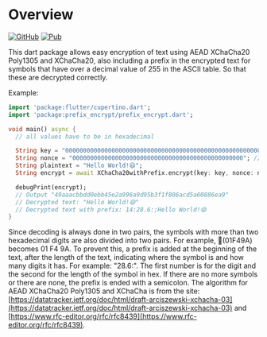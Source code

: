 # Overview
[![GitHub](https://img.shields.io/badge/GitHub-prefix_encrypt-gre.svg?logo=github&color=2ea44f)](https://github.com/Sea-Symphaty/prefix_encrypt) [![Pub](https://img.shields.io/pub/v/prefix_encrypt.svg?logo=dart&color=2ea44f)](https://pub.dev/packages/prefix_encrypt)


This dart package allows easy encryption of text using AEAD XChaCha20 Poly1305 and XChaCha20, also including a prefix in the encrypted text for symbols that have over a decimal value of 255 in the ASCII table. So that these are decrypted correctly.

Example:
```dart
import 'package:flutter/cupertino.dart';
import 'package:prefix_encrypt/prefix_encrypt.dart';

void main() async {
  // all values have to be in hexadecimal

  String key = "0000000000000000000000000000000000000000000000000000000000000000"; //must be 64 character
  String nonce = "000000000000000000000000000000000000000000000000"; //must be 48 character
  String plaintext = "Hello World!😄";
  String encrypt = await XChaCha20withPrefix.encrypt(key: key, nonce: nonce, plaintext: plaintext);

  debugPrint(encrypt);
  // Output "49aaacbbdd0ebb45e2a996a9d95b3f1f806acd5a60886ea9"
  // Decrypted text: "Hello World!😄"
  // Decrypted text with prefix: 14:28.6:;Hello World!😄
}
```
Since decoding is always done in two pairs, the symbols with more than two hexadecimal digits are also divided into two pairs. For example, 💚(01F49A) becomes 01 F4 9A. To prevent this, a prefix is added at the beginning of the text, after the length of the text, indicating where the symbol is and how many digits it has. For example: "28.6:". The first number is for the digit and the second for the length of the symbol in hex. If there are no more symbols or there are none, the prefix is ended with a semicolon.
The algorithm for AEAD XChaCha20 Poly1305 and XChaCha is from the site: [https://datatracker.ietf.org/doc/html/draft-arciszewski-xchacha-03](https://datatracker.ietf.org/doc/html/draft-arciszewski-xchacha-03) and [https://www.rfc-editor.org/rfc/rfc8439](https://www.rfc-editor.org/rfc/rfc8439).
